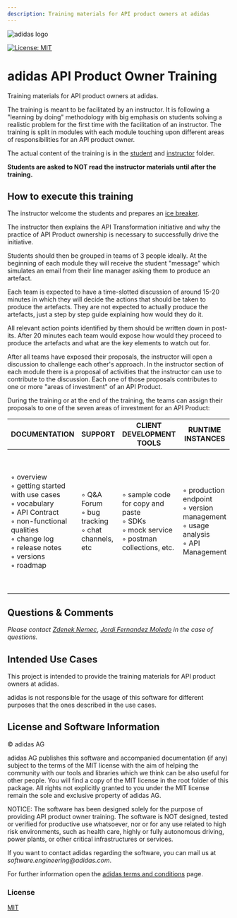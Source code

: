 ```yaml
---
description: Training materials for API product owners at adidas
---
```


![adidas logo](https://adidas-group.gitbooks.io/api-guidelines/content/assets/adidas-logo.svg)

[![License: MIT](https://img.shields.io/badge/License-MIT-yellow.svg)](https://opensource.org/licenses/MIT)

# adidas API Product Owner Training

Training materials for API product owners at adidas.

The training is meant to be facilitated by an instructor. It is following a "learning by doing" methodology with big emphasis on students solving a realistic problem for the first time with the facilitation of an instructor. The training is split in modules with each module touching upon different areas of responsibilities for an API product owner.

The actual content of the training is in the [student](/student) and [instructor](/instructor) folder. 

**Students are asked to NOT read the instructor materials until after the training.**


## How to execute this training

The instructor welcome the students and prepares an [ice breaker](https://www.snacknation.com/blog/boost-productivity-meetings-icebreakers-games).

The instructor then explains the API Transformation initiative and why the practice of API Product ownership is necessary to successfully drive the initiative.

Students should then be grouped in teams of 3 people ideally. At the beginning of each module they will receive the student "message" which simulates an email from their line manager asking them to produce an artefact.

Each team is expected to have a time-slotted discussion of around 15-20 minutes in which they will decide the actions that should be taken to produce the artefacts. They are not expected to actually produce the artefacts, just a step by step guide explaining how would they do it.

All relevant action points identified by them should be written down in post-its. After 20 minutes each team would expose how would they proceed to produce the artefacts and what are the key elements to watch out for.

After all teams have exposed their proposals, the instructor will open a discussion to challenge each other's approach. In the instructor section of each module there is a proposal of activities that the instructor can use to contribute to the discussion. Each one of those proposals contributes to one or more "areas of investment" of an API Product. 

During the training or at the end of the training, the teams can assign their proposals to one of the seven areas of investment for an API Product:

| DOCUMENTATION                                                                                                                                                                 | SUPPORT                                               | CLIENT DEVELOPMENT TOOLS                                                                    | RUNTIME INSTANCES                                                                     | STRATEGY                                                                                                                                         | DESIGN                                                                                                                                                                             | REPORTING                                                                          |
|-------------------------------------------------------------------------------------------------------------------------------------------------------------------------------|-------------------------------------------------------|---------------------------------------------------------------------------------------------|---------------------------------------------------------------------------------------|--------------------------------------------------------------------------------------------------------------------------------------------------|------------------------------------------------------------------------------------------------------------------------------------------------------------------------------------|------------------------------------------------------------------------------------|
| ◦ overview<br>◦ getting started with use cases<br>◦ vocabulary <br>◦ API Contract<br>◦ non-functional qualities<br>◦ change log<br>◦ release notes<br>◦ versions<br>◦ roadmap | ◦ Q&A Forum<br>◦ bug tracking<br>◦ chat channels, etc | ◦ sample code for copy and paste<br>◦ SDKs<br>◦ mock service<br>◦ postman collections, etc. | ◦ production endpoint<br>◦ version management<br>◦ usage analysis<br>◦ API Management | ◦ vision <br>◦ roadmap<br>◦ go-live strategy<br>◦ user and stakeholder identification<br>◦ financials<br>◦ hypothesis driven product development | ◦ API lifecycle<br>◦ contract first<br>◦ relationships in the landscape<br>◦ requirements rationalisation<br>◦ architecture and style<br>◦ load/usage estimation<br>◦ evolvability | ◦ usage<br>◦ operations<br>◦ non-functional<br>◦ user satisfaction<br>◦ financials |


## Questions & Comments

_Please contact_ [_Zdenek Nemec_](mailto:Zdenek.Nemec@externals.adidas-group.com), [_Jordi Fernandez Moledo_](mailto:jordi.fernandez.moledo@adidas.com) _in the case of questions._

## Intended Use Cases

This project is intended to provide the training materials for API product owners at adidas.

adidas is not responsible for the usage of this software for different purposes that the ones described in the use cases.

## License and Software Information

© adidas AG

adidas AG publishes this software and accompanied documentation \(if any\) subject to the terms of the MIT license with the aim of helping the community with our tools and libraries which we think can be also useful for other people. You will find a copy of the MIT license in the root folder of this package. All rights not explicitly granted to you under the MIT license remain the sole and exclusive property of adidas AG.

NOTICE: The software has been designed solely for the purpose of providing API product owner training. The software is NOT designed, tested or verified for productive use whatsoever, nor or for any use related to high risk environments, such as health care, highly or fully autonomous driving, power plants, or other critical infrastructures or services.

If you want to contact adidas regarding the software, you can mail us at _software.engineering@adidas.com_.

For further information open the [adidas terms and conditions](https://github.com/adidas/adidas-contribution-guidelines/wiki/Terms-and-conditions) page.

### License

[MIT](LICENSE)
